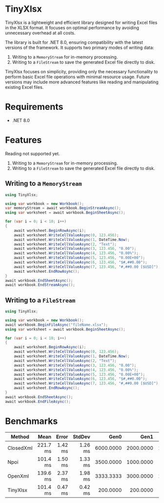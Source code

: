 # TinyXlsx
TinyXlsx is a lightweight and efficient library designed for writing Excel files in the XLSX format. It focuses on optimal performance by avoiding unnecessary overhead at all costs.

The library is built for .NET 8.0, ensuring compatibility with the latest versions of the framework. It supports two primary modes of writing data:

1.  Writing to a `MemoryStream` for in-memory processing.
2.  Writing to a `FileStream` to save the generated Excel file directly to disk.

TinyXlsx focuses on simplicity, providing only the necessary functionality to perform basic Excel file operations with minimal resource usage. Future versions may include more advanced features like reading and manipulating existing Excel files.

# Requirements
- .NET 8.0

# Features
Reading not supported yet.

1.  Writing to a `MemoryStream` for in-memory processing.
2.  Writing to a `FileStream` to save the generated Excel file directly to disk.

## Writing to a `MemoryStream`

```csharp
using TinyXlsx;

using var workbook = new Workbook();
var memoryStream = await workbook.BeginStreamAsync();
using var worksheet = await workbook.BeginSheetAsync();

for (var i = 0; i < 10; i++)
{
    await worksheet.BeginRowAsync(i);
    await worksheet.WriteCellValueAsync(0, 123.456);
    await worksheet.WriteCellValueAsync(1, DateTime.Now);
    await worksheet.WriteCellValueAsync(2, "Text");
    await worksheet.WriteCellValueAsync(3, 123.456, "0.00");
    await worksheet.WriteCellValueAsync(4, 123.456, "0.00%");
    await worksheet.WriteCellValueAsync(5, 123.456, "0.00E+00");
    await worksheet.WriteCellValueAsync(6, 123.456, "$#,##0.00");
    await worksheet.WriteCellValueAsync(7, 123.456, "#,##0.00 [$USD]");
    await worksheet.EndRowAsync();
}
await workbook.EndSheetAsync();
await workbook.EndStreamAsync();
```

## Writing to a `FileStream`

```csharp
using TinyXlsx;

using var workbook = new Workbook();
await workbook.BeginFileAsync("fileName.xlsx");
using var worksheet = await workbook.BeginSheetAsync();

for (var i = 0; i < 10; i++)
{
    await worksheet.BeginRowAsync(i);
    await worksheet.WriteCellValueAsync(0, 123.456);
    await worksheet.WriteCellValueAsync(1, DateTime.Now);
    await worksheet.WriteCellValueAsync(2, "Text");
    await worksheet.WriteCellValueAsync(3, 123.456, "0.00");
    await worksheet.WriteCellValueAsync(4, 123.456, "0.00%");
    await worksheet.WriteCellValueAsync(5, 123.456, "0.00E+00");
    await worksheet.WriteCellValueAsync(6, 123.456, "$#,##0.00");
    await worksheet.WriteCellValueAsync(7, 123.456, "#,##0.00 [$USD]");
    await worksheet.EndRowAsync();
}
await workbook.EndSheetAsync();
await workbook.EndFileAsync();
```
# Benchmarks
| Method    | Mean     | Error   | StdDev  | Gen0      | Gen1      | Gen2      | Allocated |
|---------- |---------:|--------:|--------:|----------:|----------:|----------:|----------:|
| ClosedXml | 221.7 ms | 1.42 ms | 1.26 ms | 6000.0000 | 2000.0000 | 1000.0000 |  97.65 MB |
| Npoi      | 101.4 ms | 1.50 ms | 1.33 ms | 3500.0000 | 1000.0000 |         - |  58.64 MB |
| OpenXml   | 139.6 ms | 2.37 ms | 1.98 ms | 3333.3333 | 3000.0000 | 1000.0000 |  52.97 MB |
| TinyXlsx  | 101.4 ms | 0.47 ms | 0.42 ms |  200.0000 |  200.0000 |  200.0000 |   1.01 MB |